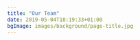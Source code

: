 ```yaml
---
title: "Our Team"
date: 2019-05-04T18:19:33+01:00
bgImage: images/background/page-title.jpg
---
```

